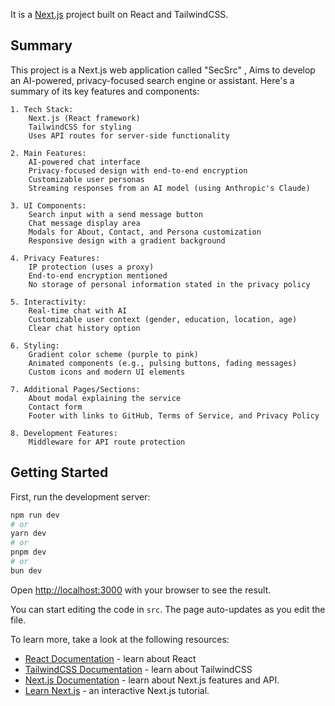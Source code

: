 It is a [Next.js](https://nextjs.org/) project built on React and TailwindCSS.

## Summary

This project is a Next.js web application called "SecSrc" , Aims to develop an AI-powered, privacy-focused search engine or assistant. Here's a summary of its key features and components:

    1. Tech Stack:
        Next.js (React framework)
        TailwindCSS for styling
        Uses API routes for server-side functionality

    2. Main Features:
        AI-powered chat interface
        Privacy-focused design with end-to-end encryption
        Customizable user personas
        Streaming responses from an AI model (using Anthropic's Claude)

    3. UI Components:
        Search input with a send message button
        Chat message display area
        Modals for About, Contact, and Persona customization
        Responsive design with a gradient background

    4. Privacy Features:
        IP protection (uses a proxy)
        End-to-end encryption mentioned
        No storage of personal information stated in the privacy policy

    5. Interactivity:
        Real-time chat with AI
        Customizable user context (gender, education, location, age)
        Clear chat history option

    6. Styling:
        Gradient color scheme (purple to pink)
        Animated components (e.g., pulsing buttons, fading messages)
        Custom icons and modern UI elements

    7. Additional Pages/Sections:
        About modal explaining the service
        Contact form
        Footer with links to GitHub, Terms of Service, and Privacy Policy

    8. Development Features:
        Middleware for API route protection


## Getting Started

First, run the development server:

```bash
npm run dev
# or
yarn dev
# or
pnpm dev
# or
bun dev
```

Open [http://localhost:3000](http://localhost:3000) with your browser to see the result.

You can start editing the code in `src`. The page auto-updates as you edit the file.

To learn more, take a look at the following resources:

- [React Documentation](https://react.dev/) - learn about React
- [TailwindCSS Documentation](https://tailwindcss.com/) - learn about TailwindCSS
- [Next.js Documentation](https://nextjs.org/docs) - learn about Next.js features and API.
- [Learn Next.js](https://nextjs.org/learn) - an interactive Next.js tutorial.
